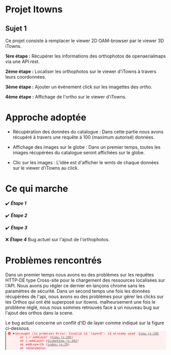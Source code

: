 # Projet Itowns
## Sujet 1
Ce projet consiste à remplacer le viewer 2D OAM-browser par le viewer 3D iTowns.

**1ère étape :** Récupérer les informations des orthophotos de openaerialmaps via une API rest.

**2ème étape :** Localiser les orthophotos sur le viewer d'iTowns à travers leurs coordonnées.

**3ème étape :** Ajouter un événement click sur les imagettes des *ortho*.

**4ème étape :** Affichage de l'ortho sur le viewer d'iTowns.


# Approche adoptée
* Récupération des données du catalogue :
  Dans cette partie nous avons récupéré à travers une requête à 100 (maximum autorisé) données.

* Affichage des images sur le globe :
  Dans un premier temps, toutes les images récupérées du catalogue seront affichées sur le globe.

* Clic sur les images :
  L'idée est d'afficher le wmts de chaque données sur le viewer d'iTowns au click.

# Ce qui marche
:heavy_check_mark: ***Étape 1***

:heavy_check_mark: ***Étape 2***

:heavy_check_mark: ***Étape 3***

:x: ***Étape 4*** Bug actuel sur l'ajout de l'orthophotos.


# Problèmes rencontrés

Dans un premier temps nous avons eu des problèmes sur les requêtes HTTP-DE type Cross-site pour le chargement des ressources localisées sur l'API. Nous avons pu régler ce dernier en lançons chrome sans les paramètres de sécurité. Dans un second temps une fois les données récupérées de l'api, nous avons eu des problèmes pour gérer les clicks sur les Orthos qui ont été superposé sur itowns.  malheursement une fois le problème réglé, nous nous sommes retrouvés face à un nouveau bug sur l'ajout des orthos dans la scene.

Le bug actuel concerne un conflit d'ID de layer comme indiqué sur la figure ci-dessous. 
![alt text](https://github.com/DiakhabySadou/projet3D_Itowns/raw/master/images/error.png)

